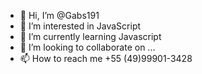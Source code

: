 - 👋 Hi, I’m @Gabs191
- 👀 I’m interested in JavaScript 
- 🌱 I’m currently learning Javascript
- 💞️ I’m looking to collaborate on ...
- 📫 How to reach me +55 (49)99901-3428

<!---
Gabs191/Gabs191 is a ✨ special ✨ repository because its `README.md` (this file) appears on your GitHub profile.
You can click the Preview link to take a look at your changes.
--->
